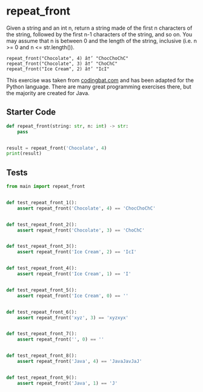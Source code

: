 # repeat_front





Given a string and an int n, return a string made of the first n characters of the string, followed by the first n-1 characters of the string, and so on. You may assume that n is between 0 and the length of the string, inclusive (i.e. n &gt;= 0 and n &lt;= str.length()).

```
repeat_front("Chocolate", 4) â†’ "ChocChoChC"
repeat_front("Chocolate", 3) â†’ "ChoChC"
repeat_front("Ice Cream", 2) â†’ "IcI"
```

This exercise was taken from [codingbat.com](https://codingbat.com/prob/p128796) and has been adapted for the Python language. There are many great programming exercises there, but the majority are created for Java.

## Starter Code
```python
def repeat_front(string: str, n: int) -> str:
    pass


result = repeat_front('Chocolate', 4)
print(result)
```

## Tests
```python
from main import repeat_front


def test_repeat_front_1():
    assert repeat_front('Chocolate', 4) == 'ChocChoChC'


def test_repeat_front_2():
    assert repeat_front('Chocolate', 3) == 'ChoChC'


def test_repeat_front_3():
    assert repeat_front('Ice Cream', 2) == 'IcI'


def test_repeat_front_4():
    assert repeat_front('Ice Cream', 1) == 'I'


def test_repeat_front_5():
    assert repeat_front('Ice Cream', 0) == ''


def test_repeat_front_6():
    assert repeat_front('xyz', 3) == 'xyzxyx'


def test_repeat_front_7():
    assert repeat_front('', 0) == ''


def test_repeat_front_8():
    assert repeat_front('Java', 4) == 'JavaJavJaJ'


def test_repeat_front_9():
    assert repeat_front('Java', 1) == 'J'
```
